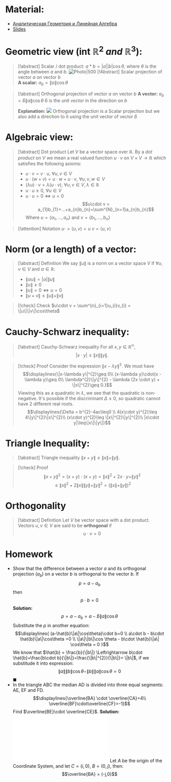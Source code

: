 # Material: 
- [Аналитическая Геометрия и Линейная Алгебра](Analiticheskaya_geometria_i_lineynaya_algebra_2020_Umnov.pdf)
- [Slides](2024_AGLA1_Lecture_1.pdf)
# Geometric view (int $\mathbb{R}^{2} \  and \ \mathbb{R}^{3}$):
>[!abstract] Scalar / dot product: 
>$a*b = |a||b|\cos\theta$, where $\theta$ is the angle between $a$ and $b$.
  ![Photo|500](Pasted%20image%2020240903223757.png)
>[!Abstract] Scalar projection of vector $a$ on vector $b$  
>**A scalar:** $a_{b}=\|a\|\cos \theta$ 

>[!abstract] Orthogonal projection of vector $a$ on vector $b$ 
> **A vector:** $a_{b}= \hat{b}\|a\|\cos\theta$ 
  $\hat{b}$ is the *unit vector* in the direction on $b$
  >
  >**Explanation:**
  ![](Introduction.%20Vector%20Spaces.%20Linear%20Independence.%20Basis..md#^cdc541)
  > Orthogonal projection is a Scalar projection but we also add a direction to it using the unit vector of vector $\hat{b}$ 
# Algebraic view:
>[!abstract] Dot product
>Let $V$ be a vector space over $\mathbb{R}$.
>By a *dot product* on $V$ we mean a real valued function $u \cdot v$ on $V \times V \rightarrow \mathbb{R}$ which satisfies the following axioms:
>- $u\cdot v = v \cdot u,\ \forall u, v \in V$
>- $u\cdot (w + v) = u\cdot w + u\cdot v,\ \forall u,v,w\in V$
>- $(\lambda u) \cdot v = \lambda(u\cdot v),\ \forall u,v\in V, \lambda\in\mathbb{R}$
>- $u\cdot u \geq 0,\ \forall u \in V$
>- $u\cdot u = 0 \Leftrightarrow u=0$
>$$u\cdot v = a_{1}b_{1}+...+a_{n}b_{n}=\sum^{N}_{n=1}a_{n}b_{n}$$
>Where $u =\{a_{1},...,a_{n}\}$ and $v=\{b_{1},...,b_{n}\}$

> [!attention] Notation
> $u\cdot = (u,v) = u\ v = \langle u,v \rangle$
# Norm (or a length) of a vector:
> [!abstract] Definition
> We say $\| u \|$ is a norm on a vector space $V$ if $\forall u, v \in V$ and $\alpha\in\mathbb{R}:$
> - $\| \alpha u \| = |\alpha| \|u\|$
> - $\|u\| \geq 0$
> - $\| u \| = 0 \Leftrightarrow u = 0$
> - $\| u+v \| \leq\|u\| + \| v\|$

>[!check] Check
>$u\cdot v = \sum^{n}_{i=1}u_{i}v_{i} = \|u\|\|v\|\cos\theta$
# Cauchy-Schwarz inequality:
> [!abstract] Cauchy-Schwarz inequality
> For all $x,y \in \mathbb{R^{n}},$$$|x\cdot y| \leq \|x\|\|y\|.$$

> [!check] Proof
> Consider the expression $\| x- \lambda y \|^{2}.$ We must have $$\displaylines{\|x-\lambda y\|^{2}\geq 0\\
> (x-\lambda y)\cdot(x - \lambda y)\geq 0\\ 
> \lambda^{2}\|y\|^{2} - \lambda (2x \cdot y) + \|x\|^{2}\geq 0.}$$
> Viewing this as a quadratic in $\lambda$, we see that the quadratic is non-negative. It's possible if the discriminant $\Delta\leq0$, so quadratic cannot have 2 different real roots. $$\displaylines{\Delta = b^{2}-4ac\leq0 \\
> 4(x\cdot y)^{2}\leq 4\|y\|^{2}\|x\|^{2}\\
> (x\cdot y)^{2}\leq \|x\|^{2}\|y\|^{2}\\
> |x\cdot y|\leq\|x\|\|y\|}$$
# Triangle Inequality:
> [!abstract] Triangle inequality
> $\|x+y\|\leq\|x\|+\|y\|.$

>[!check] Proof
>$$\|x+y\|^{2}= (x+y)\cdot(x+y)=\|x\|^{2}+2x\cdot y + \|y\|^{2}$$ $$\leq \|x\|^{2}+2\|x\|\|y\| + \|y\|^{2} = (\|x\|+\|y\|)^{2}$$ 

# Orthogonality
> [!abstract] Definition
> Let $V$ be vector space with a dot product.
> Vectors $u,v\in V$ are said to be **orthogonal** if $$u\cdot v =0$$
# Homework
- Show that the difference between a vector $a$ and its orthogonal projection ($a_{b}$) on a vector $b$ is orthogonal to the vector $b$.
  If $$p=a-a_{b}$$then $$p\cdot b=0$$
  **Solution:**
  $$p = a - a_{b} = a - \hat{b}\|a\|\cos\theta$$
  Substitute the $p$ in another equation: $$\displaylines{
  (a-\hat{b}\|a\|\cos\theta)\cdot b=0 \\
  a\cdot b - b\cdot \hat{b}\|a\|\cos\theta =0 \\
  \|a\|\|b\|\cos \theta - b\cdot \hat{b}\|a\| \cos\theta = 0
  }$$We know that $\hat{b} = \frac{b}{\|b\|} \Leftrightarrow b\cdot \hat{b}=\frac{b\cdot b}{\|b\|}=\frac{\|b\|^{2}}{\|b\|}= \|b\|$, if we substitude it into expression: $$\|a\|\|b\|\cos \theta-\|b\|\|a\|\cos\theta=0$$$\blacksquare$  
- In the triangle ABC the median AD is divided into three equal segments: AE, EF and FD. $$\displaylines{\overline{BA} \cdot \overline{CA}=4\\
   \overline{BF}\cdot\overline{CF}=-1}$$
   Find $\overline{BE}\cdot \overline{CE}$. 
   **Solution:**
   ![Drawing 2024-09-09 23.41.39.excalidraw](Drawing%202024-09-09%2023.41.39.excalidraw.md)
   Let $A$ be the origin of the Coordinate System, and let $C=(i,0),\ B=(0,j)$, then:$$\overline{BA} = (-j,0)$$  
   